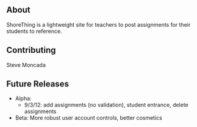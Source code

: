 About
-----

ShoreThing is a lightweight site for teachers to post assignments for their students to reference.

Contributing
------------

Steve Moncada

Future Releases
---------------

- Alpha: 
  - 9/3/12: add assignments (no validation), student entrance, delete assignments 
- Beta: More robust user account controls, better cosmetics
